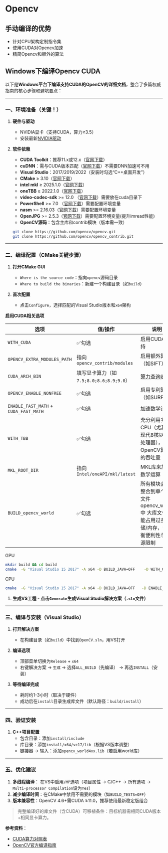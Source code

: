 # Opencv

## 手动编译的优势

* 针对CPU架构定制指令集
* 使用CUDA对Opencv加速
* 精简Opencv和额外的算法

## Windows下编译Opencv CUDA

以下是**Windows平台下编译支持CUDA的OpenCV的详细文档**，整合了多篇权威指南的核心步骤和避坑要点：

---

### 一、环境准备（关键！）

1. **硬件与驱动**
    - NVIDIA显卡（支持CUDA，算力≥3.5）
    - 安装最新[NVIDIA驱动](https://www.nvidia.com/drivers)

2. **软件依赖**
    - **CUDA Toolkit**：推荐11.x或12.x（[官网下载](https://developer.nvidia.com/cuda-toolkit-archive)）
    - **cuDNN**：需与CUDA版本匹配（[官网下载](https://developer.nvidia.com/cudnn)）不需要DNN加速可不用
    - **Visual Studio**：2017/2019/2022（安装时勾选“C++桌面开发”）
    - **CMake** ≥ 3.10（[官网下载](https://cmake.org/download/)）
    - **intel mkl** ≥  2025.1.0（[官网下载](https://www.intel.com/content/www/us/en/developer/tools/oneapi/onemkl-download.html)）
    - **oneTBB** ≥ 2022.1.0（[官网下载](https://github.com/uxlfoundation/oneTBB/releases)）
    - **video-codec-sdk** >= 12.0 （[官网下载](https://developer.nvidia.com/video-codec-sdk-archive)）需要放在cuda目录下
    - **PowerShell** >= 7.0 （[官网下载](https://github.com/PowerShell/PowerShell/releases)）需要配置环境变量
    - **nasm** >= 2.16.03（[官网下载](https://www.nasm.us/)）需要配置环境变量
    - **OpenJPG** >= 2.5.3（[官网下载](https://github.com/uclouvain/openjpeg/releases)）需要配置环境变量(提升imread性能)
    - **OpenCV源码**：包含主库和contrib模块（版本需一致）
   ```bash
   git clone https://github.com/opencv/opencv.git
   git clone https://github.com/opencv/opencv_contrib.git
   ```

---

### 二、编译配置（CMake关键步骤）

1. **打开CMake GUI**
    - `Where is the source code`：指向`opencv`源码目录
    - `Where to build the binaries`：新建一个构建目录（如`build`）

2. **首次配置**
    - 点击`Configure`，选择匹配的Visual Studio版本和`x64`架构

**启用CUDA相关选项**

| **选项**                                | **值/操作**                       | **说明**                                                    |
|---------------------------------------|--------------------------------|-----------------------------------------------------------|
| `WITH_CUDA`                           | ✅勾选                            | 启用CUDA支持                                                  |
| `OPENCV_EXTRA_MODULES_PATH`           | 指向`opencv_contrib/modules`     | 启用额外算法（如SIFT）                                             |
| `CUDA_ARCH_BIN`                       | 填写显卡算力（如`7.5;8.0;8.6;8.9;9.0`） | [算力查询表](https://developer.nvidia.com/cuda-gpus)           |
| `OPENCV_ENABLE_NONFREE`               | ✅勾选                            | 启用专利算法（如SURF）                                             |
| `ENABLE_FAST_MATH` + `CUDA_FAST_MATH` | ✅勾选                            | 加速数学计算                                                    |
| `WITH_TBB`                            | ✅勾选                            | 充分利用多核CPU（尤其是现代8核以上处理器），提升OpenCV算法的吞吐量                    |
| `MKL_ROOT_DIR`                        | 指向`Intel/oneAPI/mkl/latest`    | MKL库来加速数学运算                                               |
| `BUILD_opencv_world`                  | ✅勾选                            | 所有模块会被整合到单个库文件 opencv_world 中 大库文件可能占用过多存储/内存，需权衡便利性与资源限制 |
GPU
```bash
mkdir build && cd build 
cmake  -G "Visual Studio 15 2017" -A x64 -D BUILD_JAVA=OFF    -D WITH_CUDA=ON  -D OPENCV_EXTRA_MODULES_PATH="D:\code\opencv_contrib\modules" -D CUDA_ARCH_BIN="7.5;8.0;8.6;8.9;9.0" -D OPENCV_ENABLE_NONFREE=ON -D ENABLE_FAST_MATH=ON -D CUDA_FAST_MATH=ON  -D MKL_ROOT_DIR="C:/Program Files (x86)/Intel/oneAPI/mkl/latest" -D WITH_TBB=ON -D TBB_DIR=D:/SDKS/oneapi-tbb-2022.1.0/lib/cmake/tbb ..
```
CPU
```bash
cmake  -G "Visual Studio 15 2017" -A x64 -D BUILD_JAVA=OFF   -D ENABLE_FAST_MATH=ON -D CUDA_FAST_MATH=ON  -D MKL_ROOT_DIR="C:/Program Files (x86)/Intel/oneAPI/mkl/latest" -D WITH_TBB=ON -D TBB_DIR=D:/SDKS/oneapi-tbb-2022.1.0/lib/cmake/tbb ..
```

1. **生成VS工程**
   **- 点击`Generate`生成Visual Studio解决方案（`.sln`文件）**

---

### 三、编译与安装（Visual Studio）

1. **打开解决方案**
    - 在构建目录（如`build`）中找到`OpenCV.sln`，用VS打开

2. **编译选项**
    - 顶部菜单切换为`Release` + `x64`
    - 右键解决方案 → `生成` → 选择`ALL_BUILD`（先编译） → 再选`INSTALL`（安装）

3. **等待编译完成**
    - 耗时约1-3小时（取决于硬件）
    - 成功后在`install`目录生成库文件（默认路径：`build/install`）

---

### 四、验证安装

1. **C++项目配置**
    - 包含目录：添加`install/include`
    - 库目录：添加`install/x64/vc17/lib`（根据VS版本调整）
    - 链接器 → 输入：添加`opencv_world4xx.lib`（若启用world库）
---


### 五、优化建议

1. **多线程编译**： 在VS中启用`/MP`选项（项目属性 → C/C++ → 所有选项 → `Multi-processor Compilation`设为`Yes`）
2. **减少编译时间**：在CMake中禁用不需要的模块（如`BUILD_TESTS=OFF`）
3. **版本兼容性**：OpenCV 4.6+需CUDA ≥11.0，推荐使用最新稳定版组合

> 完整编译好的库文件（含CUDA）可移植条件：目标机器需相同CUDA版本+相同显卡算力。

**参考资料**：

- [CUDA算力对照表](https://developer.nvidia.com/cuda-gpus)
- [OpenCV官方编译指南](https://docs.opencv.org/4.x/d3/d52/tutorial_windows_install.html)

